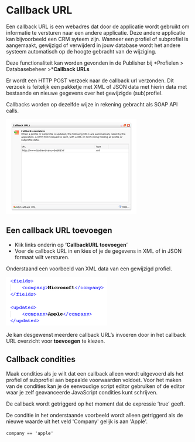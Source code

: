# Callback URL

Een callback URL is een webadres dat door de applicatie wordt gebruikt
om informatie te versturen naar een andere applicatie. Deze andere
applicatie kan bijvoorbeeld een CRM syteem zijn. Wanneer een profiel of
subprofiel is aangemaakt, gewijzigd of verwijderd in jouw database wordt
het andere systeem automatisch op de hoogte gebracht van de wijziging.

Deze functionaliteit kan worden gevonden in de Publisher bij *Profielen \>
Databasebeheer \>***Callback URLs**

Er wordt een HTTP POST verzoek naar de callback url verzonden. Dit
verzoek is feitelijk een pakketje met XML of JSON data met hierin data
met bestaande en nieuwe gegevens over het gewijzigde (sub)profiel.

Callbacks worden op dezelfde wijze in rekening gebracht als SOAP API
calls.

![](../images/callbackdialog.png)

**Een callback URL toevoegen**
------------------------------

-   Klik links onderin op **‘CallbackURL toevoegen**’
-   Voer de callback URL in en kies of je de gegevens in XML of in JSON
    formaat wilt versturen.

Onderstaand een voorbeeld van XML data van een gewijzigd profiel.

![](../images/callbackXML.png)

Je kan desgewenst meerdere callback URL’s invoeren door in het callback
URL overzicht voor **toevoegen** te kiezen.

**Callback condities**
----------------------

Maak condities als je wilt dat een callback alleen wordt uitgevoerd als
het profiel of subprofiel aan bepaalde voorwaarden voldoet. Voor het
maken van de condities kan je de eenvoudige script editor gebruiken of
de editor waar je zelf geavanceerde JavaScript condities kunt schrijven.

De callback wordt getriggerd op het moment dat de expressie ‘true’
geeft.

De conditie in het onderstaande voorbeeld wordt alleen getriggerd als de
nieuwe waarde uit het veld 'Company' gelijk is aan 'Apple'.

`company == 'apple'`
